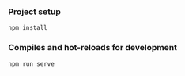 ### Project setup
```
npm install
```

### Compiles and hot-reloads for development
```
npm run serve
```

